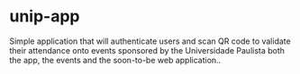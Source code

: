 # unip-app
Simple application that will authenticate users and scan QR code to validate their attendance onto events sponsored by the Universidade Paulista both the app, the events and the soon-to-be web application.. 

